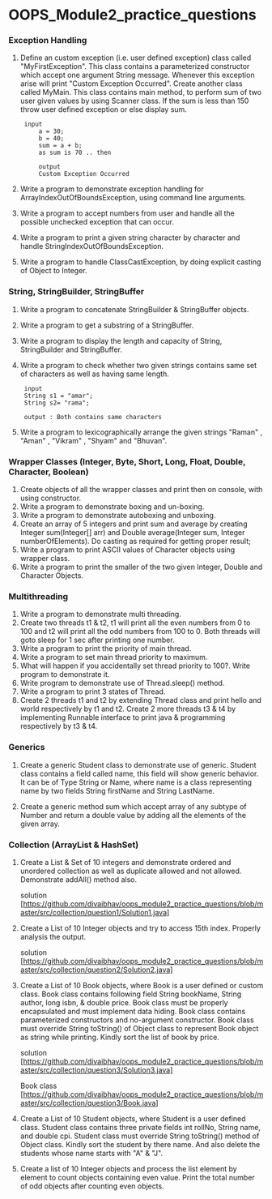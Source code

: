 # OOPS_Module2_practice_questions

### Exception Handling
1. Define an custom exception (i.e. user defined exception) class called "MyFirstException". This class contains a parameterized
constructor which accept one argument String message. Whenever this exception arise will print "Custom Exception Occurred".
Create another class called MyMain. This class contains main method, to perform sum of two user given values by using Scanner class.
If the sum is less than 150 throw user defined exception or else display sum.

        input
            a = 30;
            b = 40;
            sum = a + b;
            as sum is 70 .. then 
            
            output
            Custom Exception Occurred
            
2. Write a program to demonstrate exception handling for ArrayIndexOutOfBoundsException, using command line arguments.
3. Write a program to accept numbers from user and handle all the possible unchecked exception that can occur.
4. Write a program to print a given string character by character and handle StringIndexOutOfBoundsException.
5. Write a program to handle ClassCastException, by doing explicit casting of Object to Integer.

### String, StringBuilder, StringBuffer
1. Write a program to concatenate StringBuilder & StringBuffer objects.
2. Write a program to get a substring of a StringBuffer.
3. Write a program to display the length and capacity of String, StringBuilder and StringBuffer.
4. Write a program to check whether two given strings contains same set of characters as well as having same length.

        input
        String s1 = "amar";
        String s2= "rama";
        
        output : Both contains same characters
        
5. Write a program to lexicographically arrange the given strings "Raman" , "Aman" , "Vikram" , "Shyam" and "Bhuvan".

### Wrapper Classes (Integer, Byte, Short, Long, Float, Double, Character, Boolean)
1. Create objects of all the wrapper classes and print then on console, with using constructor.
2. Write a program to demonstrate boxing and un-boxing.
3. Write a program to demonstrate autoboxing and unboxing.
4. Create an array of 5 integers and print sum and average by creating Integer sum(Integer[] arr) and 
Double average(Integer sum, Integer numberOfElements). Do casting as required for getting proper result;
5. Write a program to print ASCII values of Character objects using wrapper class.
6. Write a program to print the smaller of the two given Integer, Double and Character Objects.

### Multithreading
1. Write a program to demonstrate multi threading.
2. Create two threads t1 & t2, t1 will print all the even numbers from 0 to 100 and t2 will print all the odd numbers from 100 to 0.
Both threads will goto sleep for 1 sec after printing one number.
3. Write a program to print the priority of main thread.
4. Write a program to set main thread priority to maximum.
5. What will happen if you accidentally set thread priority to 100?. Write program to demonstrate it.
6. Write program to demonstrate use of Thread.sleep() method.
7. Write a program to print 3 states of Thread.
8. Create 2 threads t1 and t2 by extending Thread class and print hello and world respectively by t1 and t2. Create 2 more threads
t3 & t4 by implementing Runnable interface to print java & programming respectively by t3 & t4.

### Generics
1. Create a generic Student class to demonstrate use of generic. Student class contains a field called name, this field will show generic behavior.
It can be of Type String or Name, where name is a class representing name by two fields String firstName and String LastName.

2. Create a generic method sum which accept array of any subtype of Number and return a double value by adding all the elements of the given array.

### Collection (ArrayList & HashSet)
1. Create a List & Set of 10 integers and demonstrate ordered and unordered collection as well as duplicate allowed and not allowed.
Demonstrate addAll() method also.

    solution [https://github.com/divaibhav/oops_module2_practice_questions/blob/master/src/collection/question1/Solution1.java]
2. Create a List of 10 Integer objects and try to access 15th index. Properly analysis the output.

    solution [https://github.com/divaibhav/oops_module2_practice_questions/blob/master/src/collection/question2/Solution2.java]
3. Create a List of 10 Book objects, where Book is a user defined or custom class. Book class contains following field String bookName,
String author, long isbn, & double price. Book class must be properly encapsulated and must implement data hiding. Book class contains parameterized constructors
and no-argument constructor. Book class must override String toString() of Object class to represent Book object as string while printing.
Kindly sort the list of book by price.

    solution [https://github.com/divaibhav/oops_module2_practice_questions/blob/master/src/collection/question3/Solution3.java]

    Book class [https://github.com/divaibhav/oops_module2_practice_questions/blob/master/src/collection/question3/Book.java]

4. Create a List of 10 Student objects, where Student is a user defined class. Student class contains three private fields int rollNo, String name, and 
double cpi. Student class must override String toString() method of Object class. Kindly sort the student by there name. And also delete the students whose name 
starts with "A" & "J".
5. Create a list of 10 Integer objects and process the list element by element to count objects containing even value. Print the total number of odd objects after counting even objects.
